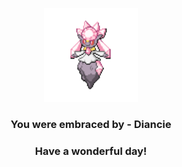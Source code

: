 <p align="center">
    <img src="https://raw.githubusercontent.com/PokeAPI/sprites/master/sprites/pokemon/719.png" width="150" height="150">
</p>
<h3 align="center">You were embraced by - <b>Diancie</b></h3>
<h3 align="center">Have a wonderful day!</h3>
